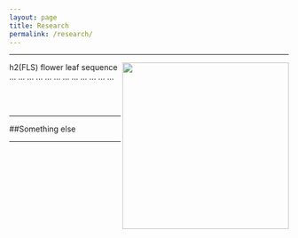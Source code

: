 ```yaml
---
layout: page
title: Research
permalink: /research/
---
```


---
<img align="right" src="https://agougher.github.io/images/flsphylo.png" width="300">
h2(FLS)
flower leaf sequence ... ... ... ... ... ... ... ... ... ... ... ... 

<br/><br/>


---

##Something else

---
